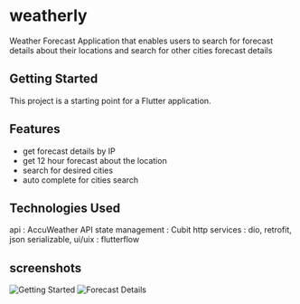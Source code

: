 # weatherly

Weather Forecast Application that enables users to search for forecast details about their locations and search for other cities forecast details

## Getting Started

This project is a starting point for a Flutter application.

## Features

- get forecast details by IP
- get 12 hour forecast about the location
- search for desired cities
- auto complete for cities search

## Technologies Used
api : AccuWeather API
state management : Cubit
http services : dio, retrofit, json serializable,
ui/uix : flutterflow

## screenshots

![Getting Started](https://postimg.cc/v418WgPn)
![Forecast Details](https://postimg.cc/S2zYx19n)

